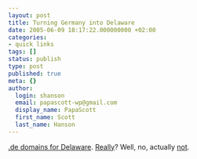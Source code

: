 ```yaml
---
layout: post
title: Turning Germany into Delaware
date: 2005-06-09 18:17:22.000000000 +02:00
categories:
- quick links
tags: []
status: publish
type: post
published: true
meta: {}
author:
  login: shanson
  email: papascott-wp@gmail.com
  display_name: PapaScott
  first_name: Scott
  last_name: Hanson
---
```

<p><a href="http://q.queso.com/archives/001680" title="QDN: Dotster%u2019s turning Germany into Delaware">.de domains for Delaware</a>. <a href="http://wilmington.dot.de/" title="http://www.Wilmington.Delaware">Really</a>? Well, no, actually <a href="http://www.ci.wilmington.de.us">not</a>.</p>
